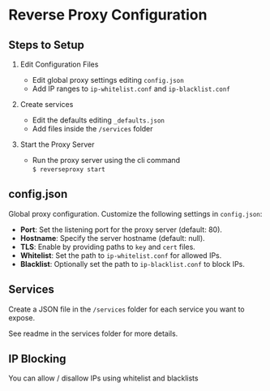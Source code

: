 # Reverse Proxy Configuration

Steps to Setup
---------------------

1. Edit Configuration Files
   - Edit global proxy settings editing `config.json`
   - Add IP ranges to `ip-whitelist.conf` and `ip-blacklist.conf`

2. Create services
   - Edit the defaults editing `_defaults.json`
   - Add files inside the `/services` folder

3. Start the Proxy Server
   - Run the proxy server using the cli command  
    ` $ reverseproxy start `


config.json
--------------------
Global proxy configuration. Customize the following settings in `config.json`:

- **Port**: Set the listening port for the proxy server (default: 80).
- **Hostname**: Specify the server hostname (default: null).
- **TLS**: Enable by providing paths to `key` and `cert` files.
- **Whitelist**: Set the path to `ip-whitelist.conf` for allowed IPs.
- **Blacklist**: Optionally set the path to `ip-blacklist.conf` to block IPs.

Services
---------
Create a JSON file in the `/services` folder for each service you want to expose.

See readme in the services folder for more details.


IP Blocking
------------

You can allow / disallow IPs using whitelist and blacklists

